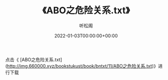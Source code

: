 ﻿---
title:  《ABO之危险关系.txt》
date:   2022-01-03T00:00:00+00:00
author: 听松阁
layout: post
permalink: /ABO之危险关系/
categories: 小说
tags: [小说]
---

点击《 [ABO之危险关系.txt](<a href="http://img.660000.xyz/bookstukust/book/bntxt/11/ABO" target=_blank>http://img.660000.xyz/bookstukust/book/bntxt/11/ABO之危险关系.txt)》进行下载